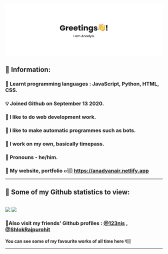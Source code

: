 <img align="center" src="https://github.com/AnadyaNair/AnadyaNair/blob/main/GITHUB%20anadya%20nair%20cover%20picture.png?raw=true">

## 📕 Information:

### 🌳 Learnt programming languages : JavaScript, Python, HTML, CSS. <br>
### 💡 Joined Github on September 13 2020. <br>
### 🌟 I like to do web development work. <br>
### 🌟 I like to make automatic programmes such as bots. <br>
### 🐾 I work on my own, basically timepass. <br>
### 👦 Pronouns - he/him. <br>
### 🔗 My website, portfolio 👉🏼 https://anadyanair.netlify.app
 
<hr>

## 🔢 Some of my Github statistics to view: 

<br>
 
<img src = "https://github-readme-stats.vercel.app/api?username=AnadyaNair&show_icons=true&theme=default">

<img src = "https://img.shields.io/github/followers/AnadyaNair?style=social">
<!-- <img src = "https://img.shields.io/badge/Official%20Anadya%20Nair%20github%20page&color=e29c94?style=flat-square"> -->

### 🍉Also visit my friends' Github profiles : [@123nis](https://github.com/123nis) , [@ShlokRajpurohit](https://github.com/ShlokRajpurohit)
#### You can see some of my favourite works of all time here 👇🏼 <hr>
<!--
**AnadyaNair/AnadyaNair** is a ✨ _special_ ✨ repository because its `README.md` (this file) appears on your GitHub profile.
*/
